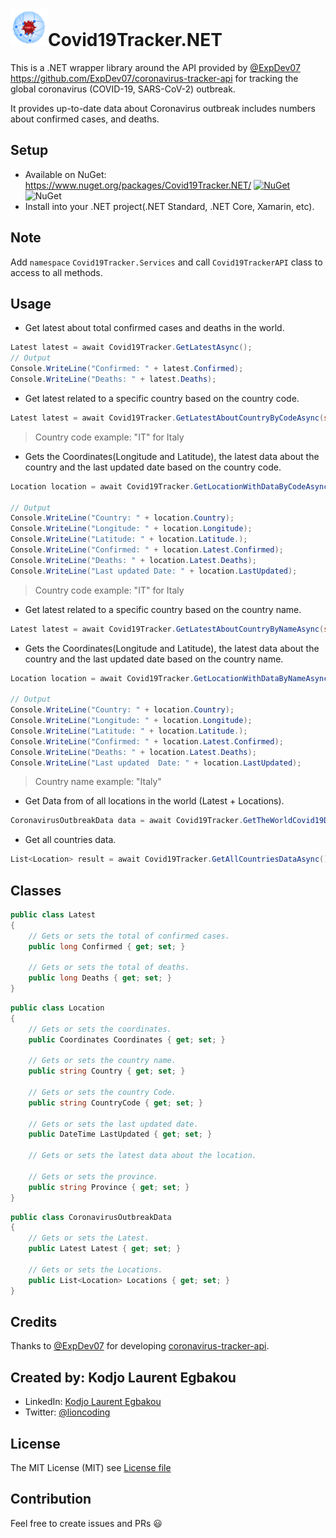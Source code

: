 # <img src="art/icon.png" alt="Icon" width="60" />Covid19Tracker.NET 

This is a .NET wrapper library around the API provided by [@ExpDev07](https://github.com/ExpDev07/) https://github.com/ExpDev07/coronavirus-tracker-api for tracking the global coronavirus (COVID-19, SARS-CoV-2) outbreak. 

It provides up-to-date data about Coronavirus outbreak includes numbers about confirmed cases, and deaths.

## Setup

- Available on NuGet: https://www.nuget.org/packages/Covid19Tracker.NET/ [![NuGet](https://img.shields.io/nuget/v/Covid19Tracker.NET.svg?label=NuGet)](https://www.nuget.org/packages/Covid19Tracker.NET/) ![NuGet](https://img.shields.io/nuget/dt/Covid19Tracker.NET.svg)
- Install into your .NET project(.NET Standard, .NET Core, Xamarin, etc).

## Note

Add `namespace` `Covid19Tracker.Services` and call `Covid19TrackerAPI` class to access to all methods.

## Usage

- Get latest about total confirmed cases and deaths in the world.

```csharp
Latest latest = await Covid19Tracker.GetLatestAsync();
// Output
Console.WriteLine("Confirmed: " + latest.Confirmed);
Console.WriteLine("Deaths: " + latest.Deaths);
```

- Get latest related to a specific country based on the country code.

```csharp
Latest latest = await Covid19Tracker.GetLatestAboutCountryByCodeAsync(string countryCode);
```

> Country code example: "IT" for Italy

- Gets the Coordinates(Longitude and Latitude), the latest data about the country and the last updated date based on the country code.

```csharp
Location location = await Covid19Tracker.GetLocationWithDataByCodeAsync(string countryCode);

// Output
Console.WriteLine("Country: " + location.Country);
Console.WriteLine("Longitude: " + location.Longitude);
Console.WriteLine("Latitude: " + location.Latitude.);
Console.WriteLine("Confirmed: " + location.Latest.Confirmed);
Console.WriteLine("Deaths: " + location.Latest.Deaths);
Console.WriteLine("Last updated Date: " + location.LastUpdated);
```

> Country code example: "IT" for Italy

-  Get latest related to a specific country based on the country name.

```csharp
Latest latest = await Covid19Tracker.GetLatestAboutCountryByNameAsync(string countryName);
```

-  Gets the Coordinates(Longitude and Latitude), the latest data about the country and the last updated date based on the country name.

```csharp
Location location = await Covid19Tracker.GetLocationWithDataByNameAsync(string countryName);

// Output
Console.WriteLine("Country: " + location.Country);
Console.WriteLine("Longitude: " + location.Longitude);
Console.WriteLine("Latitude: " + location.Latitude.);
Console.WriteLine("Confirmed: " + location.Latest.Confirmed);
Console.WriteLine("Deaths: " + location.Latest.Deaths);
Console.WriteLine("Last updated  Date: " + location.LastUpdated);
```

> Country name example: "Italy"

- Get Data from of all locations in the world (Latest + Locations).

```csharp
CoronavirusOutbreakData data = await Covid19Tracker.GetTheWorldCovid19Data();
```

- Get all countries data.

```csharp
List<Location> result = await Covid19Tracker.GetAllCountriesDataAsync();
```

## Classes

```csharp
public class Latest
{
    // Gets or sets the total of confirmed cases.
    public long Confirmed { get; set; }
    
    // Gets or sets the total of deaths.
    public long Deaths { get; set; }
}
```

```csharp
public class Location
{
    // Gets or sets the coordinates.
    public Coordinates Coordinates { get; set; }
    
    // Gets or sets the country name.
    public string Country { get; set; }
    
    // Gets or sets the country Code.
    public string CountryCode { get; set; }
    
    // Gets or sets the last updated date.
    public DateTime LastUpdated { get; set; }
    
    // Gets or sets the latest data about the location.
    
    // Gets or sets the province.
    public string Province { get; set; }
}
```

```csharp
public class CoronavirusOutbreakData
{
    // Gets or sets the Latest.
    public Latest Latest { get; set; }
    
    // Gets or sets the Locations.
    public List<Location> Locations { get; set; }
}
```

## Credits

Thanks to [@ExpDev07](https://github.com/ExpDev07/) for developing [coronavirus-tracker-api](https://github.com/ExpDev07/coronavirus-tracker-api).

## Created by: Kodjo Laurent Egbakou

- LinkedIn: [Kodjo Laurent Egbakou](https://www.linkedin.com/in/laurentegbakou/)
- Twitter: [@lioncoding](https://twitter.com/lioncoding)

## License

The MIT License (MIT) see [License file](https://github.com/egbakou/Covid19Tracker.NET/blob/master/LICENSE)

## Contribution

Feel free to create issues and PRs 😃